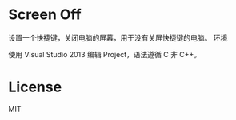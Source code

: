 # Screen Off

设置一个快捷键，关闭电脑的屏幕，用于没有关屏快捷键的电脑。
环境

使用 Visual Studio 2013 编辑 Project，语法遵循 C 非 C++。

# License
MIT

